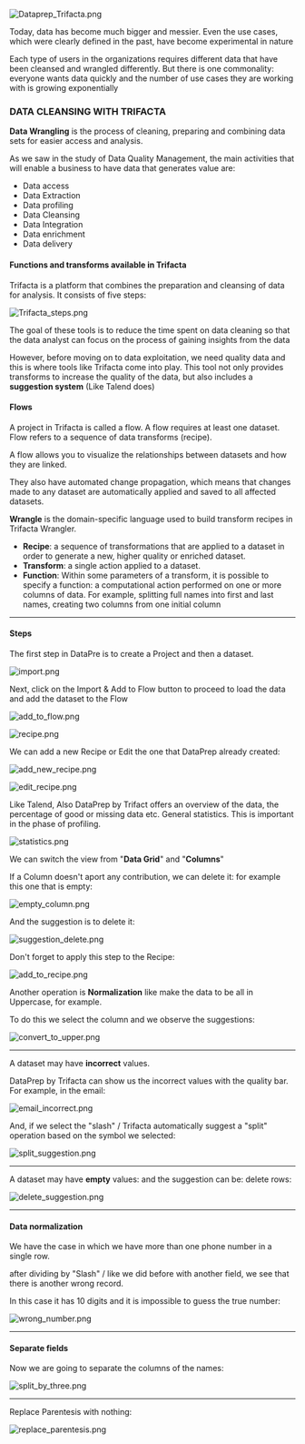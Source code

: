 ![Dataprep_Trifacta.png](Dataprep_Trifacta.png)

Today, data has become much bigger and messier. Even the use cases, which were clearly
defined in the past, have become experimental in nature

Each type of users in the organizations requires different data that have been cleansed
and wrangled differently. But there is one commonality: everyone wants data quickly and the
number of use cases they are working with is growing exponentially

### DATA CLEANSING WITH TRIFACTA

**Data Wrangling** is the process of
cleaning, preparing and combining data sets for easier access and analysis.

As we saw in the study of Data Quality Management, the main activities that will enable a business
to have data that generates value are: 
- Data access
- Data Extraction
- Data profiling
- Data Cleansing
- Data Integration
- Data enrichment
- Data delivery

####  Functions and transforms available in Trifacta

Trifacta is a platform that combines the preparation and cleansing of data for analysis. It consists
of five steps:


![Trifacta_steps.png](Trifacta_steps.png)

The goal of these tools is to reduce the time spent on data
cleaning so that the data analyst can focus on the process of gaining insights from the data

However, before moving on to data exploitation, we need quality data and this is where tools like
Trifacta come into play. This tool not only provides transforms to increase the quality of the data,
but also includes a **suggestion system** (Like Talend does)

#### Flows

A project in Trifacta is called a flow. A flow requires at least one dataset. Flow refers to a sequence
of data transforms (recipe).

A flow allows you to visualize the relationships between datasets and how they are linked. 

They also have automated change propagation, which means that changes made to any dataset are
automatically applied and saved to all affected datasets.

**Wrangle** is the domain-specific language used to build transform recipes in Trifacta Wrangler.


- **Recipe**: a sequence of transformations that are applied to a dataset in order to generate a new,
higher quality or enriched dataset.
- **Transform**: a single action applied to a dataset. 
- **Function**: Within some parameters of a transform, it is possible to specify a function: a computational action performed on one
or more columns of data. For example, splitting full names into first and last names,
creating two columns from one initial column

---
#### Steps

The first step in DataPre is to create a Project and then a dataset.


![import.png](import.png)

Next, click on the Import & Add to Flow button to proceed to load the data and add the dataset to
the Flow

![add_to_flow.png](add_to_flow.png)


![recipe.png](recipe.png)

We can add a new Recipe or Edit the one that DataPrep already created:


![add_new_recipe.png](add_new_recipe.png)


![edit_recipe.png](edit_recipe.png)


Like Talend, Also DataPrep by Trifact offers an overview of the data, 
the percentage of good or missing data etc. General statistics. 
This is important in the phase of profiling.

![statistics.png](statistics.png)

We can switch the view from "**Data Grid**" and "**Columns**"

If a Column doesn't aport any contribution, we can delete it:
for example this one that is empty:


![empty_column.png](empty_column.png)

And the suggestion is to delete it:

![suggestion_delete.png](suggestion_delete.png)

Don't forget to apply this step to the Recipe:


![add_to_recipe.png](add_to_recipe.png)


Another operation is **Normalization**
like make the data to be all in Uppercase, for example.

To do this we select the column and we observe the suggestions:


![convert_to_upper.png](convert_to_upper.png)

---

A dataset may have **incorrect** values.

DataPrep by Trifacta can show us the incorrect values with the quality bar.
For example, in the email:

![email_incorrect.png](email_incorrect.png)

And, if we select the "slash" / 
Trifacta automatically suggest a "split" operation based on the symbol we selected:

![split_suggestion.png](split_suggestion.png)

---


A dataset may have **empty** values:
and the suggestion can be: delete rows:

![delete_suggestion.png](delete_suggestion.png)

---

#### Data normalization

We have the case in which we have more than one phone number in a single row.

after dividing by "Slash" / like we did before with another field, 
we see that there is another wrong record.

In this case it has 10 digits and it is impossible to guess the true number:

![wrong_number.png](wrong_number.png)

---

#### Separate fields

Now we are going to separate the columns of the names:


![split_by_three.png](split_by_three.png)


---

Replace Parentesis with nothing:

![replace_parentesis.png](replace_parentesis.png)





